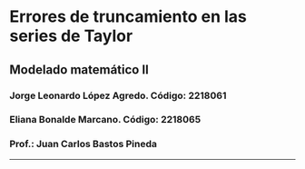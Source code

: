 # Errores de truncamiento en las series de Taylor

## Modelado matemático II

### Jorge Leonardo López Agredo. Código: 2218061

### Eliana Bonalde Marcano. Código: 2218065

### Prof.: Juan Carlos Bastos Pineda
___


